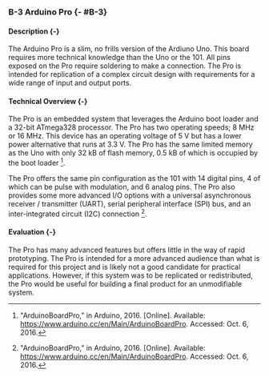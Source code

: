 ### B-3 Arduino Pro {- #B-3}

#### Description {-}

The Arduino Pro is a slim, no frills version of the Ardiuno Uno. This board requires more
technical knowledge than the Uno or the 101. All pins exposed on the Pro require soldering to
make a connection. The Pro is intended for replication of a complex circuit design with
requirements for a wide range of input and output ports.

#### Technical Overview {-}

The Pro is an embedded system that leverages the Arduino boot loader and a 32-bit ATmega328
processor. The Pro has two operating speeds; 8 MHz or 16 MHz. This device has an operating
voltage of 5 V but has a lower power alternative that runs at 3.3 V. The Pro has the same
limited memory as the Uno with only 32 kB of flash memory, 0.5 kB of which is occupied by
the boot loader [^B-3-1].

The Pro offers the same pin configuration as the 101 with 14 digital pins, 4 of which can
be pulse with modulation, and 6 analog pins. The Pro also provides some more advanced I/O
options with a universal asynchronous receiver / transmitter (UART), serial peripheral
interface (SPI) bus, and an inter-integrated circuit (I2C) connection [^B-3-1].

#### Evaluation {-}

The Pro has many advanced features but offers little in the way of rapid prototyping. The Pro is
intended for a more advanced audience than what is required for this project and is likely not
a good candidate for practical applications. However, if this system was to be replicated or
redistributed, the Pro would be useful for building a final product for an unmodifiable system.

[^B-3-1]: "ArduinoBoardPro," in Arduino, 2016. [Online]. Available: <https://www.arduino.cc/en/Main/ArduinoBoardPro>. Accessed: Oct. 6, 2016.


